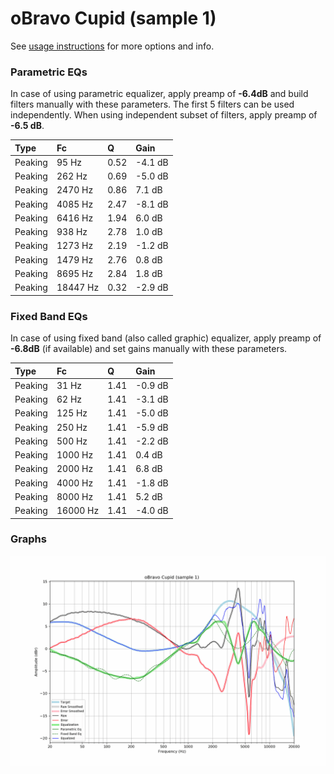 # oBravo Cupid (sample 1)
See [usage instructions](https://github.com/jaakkopasanen/AutoEq#usage) for more options and info.

### Parametric EQs
In case of using parametric equalizer, apply preamp of **-6.4dB** and build filters manually
with these parameters. The first 5 filters can be used independently.
When using independent subset of filters, apply preamp of **-6.5 dB**.

| Type    | Fc       |    Q | Gain    |
|:--------|:---------|:-----|:--------|
| Peaking | 95 Hz    | 0.52 | -4.1 dB |
| Peaking | 262 Hz   | 0.69 | -5.0 dB |
| Peaking | 2470 Hz  | 0.86 | 7.1 dB  |
| Peaking | 4085 Hz  | 2.47 | -8.1 dB |
| Peaking | 6416 Hz  | 1.94 | 6.0 dB  |
| Peaking | 938 Hz   | 2.78 | 1.0 dB  |
| Peaking | 1273 Hz  | 2.19 | -1.2 dB |
| Peaking | 1479 Hz  | 2.76 | 0.8 dB  |
| Peaking | 8695 Hz  | 2.84 | 1.8 dB  |
| Peaking | 18447 Hz | 0.32 | -2.9 dB |

### Fixed Band EQs
In case of using fixed band (also called graphic) equalizer, apply preamp of **-6.8dB**
(if available) and set gains manually with these parameters.

| Type    | Fc       |    Q | Gain    |
|:--------|:---------|:-----|:--------|
| Peaking | 31 Hz    | 1.41 | -0.9 dB |
| Peaking | 62 Hz    | 1.41 | -3.1 dB |
| Peaking | 125 Hz   | 1.41 | -5.0 dB |
| Peaking | 250 Hz   | 1.41 | -5.9 dB |
| Peaking | 500 Hz   | 1.41 | -2.2 dB |
| Peaking | 1000 Hz  | 1.41 | 0.4 dB  |
| Peaking | 2000 Hz  | 1.41 | 6.8 dB  |
| Peaking | 4000 Hz  | 1.41 | -1.8 dB |
| Peaking | 8000 Hz  | 1.41 | 5.2 dB  |
| Peaking | 16000 Hz | 1.41 | -4.0 dB |

### Graphs
![](./oBravo%20Cupid%20(sample%201).png)